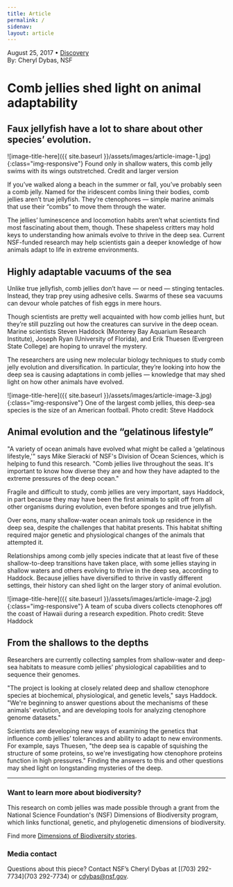 ```yaml
---
title: Article
permalink: /
sidenav:
layout: article
---
```

August 25, 2017 • [Discovery](#)<br>
By: Cheryl Dybas, NSF

# Comb jellies shed light on animal adaptability

## Faux jellyfish have a lot to share about other species’ evolution.

![image-title-here]({{ site.baseurl }}/assets/images/article-image-1.jpg){:class="img-responsive"}
Found only in shallow waters, this comb jelly swims with its wings outstretched. Credit and larger version

If you’ve walked along a beach in the summer or fall, you’ve probably seen a comb jelly. Named for the iridescent combs lining their bodies, comb jellies aren’t true jellyfish. They’re ctenophores — simple marine animals that use their “combs” to move them through the water.

The jellies’ luminescence and locomotion habits aren’t what scientists find most fascinating about them, though. These shapeless critters may hold keys to understanding how animals evolve to thrive in the deep sea. Current NSF-funded research may help scientists gain a deeper knowledge of how animals adapt to life in extreme environments.

## Highly adaptable vacuums of the sea 

Unlike true jellyfish, comb jellies don’t have — or need — stinging tentacles. Instead, they trap prey using adhesive cells. Swarms of these sea vacuums can devour whole patches of fish eggs in mere hours.

Though scientists are pretty well acquainted with how comb jellies hunt, but they’re still puzzling out how the creatures can survive in the deep ocean. Marine scientists Steven Haddock (Monterey Bay Aquarium Research Institute), Joseph Ryan (University of Florida), and Erik Thuesen (Evergreen State College) are hoping to unravel the mystery.

The researchers are using new molecular biology techniques to study comb jelly evolution and diversification. In particular, they’re looking into how the deep sea is causing adaptations in comb jellies — knowledge that may shed light on how other animals have evolved.

![image-title-here]({{ site.baseurl }}/assets/images/article-image-3.jpg){:class="img-responsive"}
One of the largest comb jellies, this deep-sea species is the size of an American football.  Photo credit: Steve Haddock

## Animal evolution and the “gelatinous lifestyle”

"A variety of ocean animals have evolved what might be called a 'gelatinous lifestyle,'" says Mike Sieracki of NSF's Division of Ocean Sciences, which is helping to fund this research. "Comb jellies live throughout the seas. It's important to know how diverse they are and how they have adapted to the extreme pressures of the deep ocean."

Fragile and difficult to study, comb jellies are very important, says Haddock, in part because they may have been the first animals to split off from all other organisms during evolution, even before sponges and true jellyfish.

Over eons, many shallow-water ocean animals took up residence in the deep sea, despite the challenges that habitat presents. This habitat shifting required major genetic and physiological changes of the animals that attempted it.

Relationships among comb jelly species indicate that at least five of these shallow-to-deep transitions have taken place, with some jellies staying in shallow waters and others evolving to thrive in the deep sea, according to Haddock. Because jellies have diversified to thrive in vastly different settings, their history can shed light on the larger story of animal evolution.

![image-title-here]({{ site.baseurl }}/assets/images/article-image-2.jpg){:class="img-responsive"}
A team of scuba divers collects ctenophores off the coast of Hawaii during a research expedition. Photo credit: Steve Haddock

## From the shallows to the depths

Researchers are currently collecting samples from shallow-water and deep-sea habitats to measure comb jellies’ physiological capabilities and to sequence their genomes.

"The project is looking at closely related deep and shallow ctenophore species at biochemical, physiological, and genetic levels," says Haddock. "We're beginning to answer questions about the mechanisms of these animals' evolution, and are developing tools for analyzing ctenophore genome datasets."

Scientists are developing new ways of examining the genetics that influence comb jellies’ tolerances and ability to adapt to new environments. For example, says Thuesen, "the deep sea is capable of squishing the structure of some proteins, so we're investigating how ctenophore proteins function in high pressures." Finding the answers to this and other questions may shed light on longstanding mysteries of the deep.

---

### Want to learn more about biodiversity?

This research on comb jellies was made possible through a grant from the National Science Foundation's (NSF) Dimensions of Biodiversity program, which links functional, genetic, and phylogenetic dimensions of biodiversity.

Find more [Dimensions of Biodiversity stories](#).

### Media contact 

Questions about this piece? Contact NSF’s Cheryl Dybas at [(703) 292-7734](703 292-7734) or [cdybas@nsf.gov](cdybas@nsf.gov).
